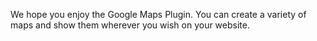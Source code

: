 <p>
    We hope you enjoy the Google Maps Plugin. You can create a variety of maps and show them wherever you wish on your website.
</p>